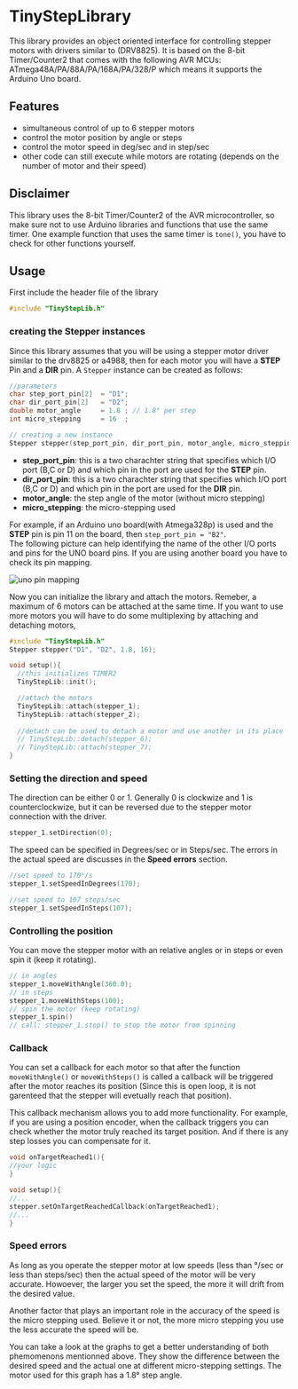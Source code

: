 # TinyStepLibrary

This library provides an object oriented interface for controlling stepper motors with drivers similar to (DRV8825). It is based on the 8-bit Timer/Counter2 that comes with the following AVR MCUs: ATmega48A/PA/88A/PA/168A/PA/328/P which means it supports the Arduino Uno board.

## Features
- simultaneous control of up to 6 stepper motors
- control the motor position by angle or steps
- control the motor speed in deg/sec and in step/sec
- other code can still execute while motors are rotating (depends on the number of motor and their speed)

## Disclaimer
This library uses the 8-bit Timer/Counter2 of the AVR microcontroller, so make sure not to use Arduino libraries and functions that use the same timer. One example function that uses the same timer is `tone()`, you have to check for other functions yourself.

## Usage

First include the header file of the library

```cpp
#include "TinyStepLib.h"
```
### creating the Stepper instances

Since this library assumes that you will be using a stepper motor driver similar to the drv8825 or a4988, then for each motor you will have a **STEP** Pin and a **DIR** pin.  A `Stepper` instance can be created as follows:

```cpp
//parameters
char step_port_pin[2]  = "D1";
char dir_port_pin[2]   = "D2";
double motor_angle     = 1.8 ; // 1.8° per step
int micro_stepping     = 16  ; 

// creating a new instance
Stepper stepper(step_port_pin, dir_port_pin, motor_angle, micro_stepping);
```

* **step_port_pin**: this is a two charachter string that specifies which I/O port (B,C or D) and which pin in the port are used for the **STEP** pin. 
* **dir_port_pin**: this is a two charachter string that specifies which I/O port (B,C or D) and which pin in the port are used for the **DIR** pin. 
* **motor_angle**: the step angle of the motor (without micro stepping)
* **micro_stepping**: the micro-stepping used

For example, if an Arduino uno board(with Atmega328p) is used and the **STEP** pin is pin 11 on the board, then ```step_port_pin = "B2"```.   
The following picture can help identifying the name of the other I/O ports and pins for the UNO board pins. If you are using another board you have to check its pin mapping.

![uno pin mapping](https://i.pinimg.com/originals/26/7f/60/267f60a5f7973c27e2bdc2b08b1fb845.png)


Now you can initialize the library and attach the motors. Remeber, a maximum of 6 motors can be attached at the same time. If you want to use more motors you will have to do some  multiplexing by attaching and detaching motors, 


```cpp
#include "TinyStepLib.h"
Stepper stepper("D1", "D2", 1.8, 16);

void setup(){
  //this initializes TIMER2
  TinyStepLib::init();

  //attach the motors
  TinyStepLib::attach(stepper_1);
  TinyStepLib::attach(stepper_2);
  
  //detach can be used to detach a motor and use another in its place
  // TinyStepLib::detach(stepper_6);
  // TinyStepLib::attach(stepper_7);
}

```

### Setting the direction and speed

The direction can be either 0 or 1. Generally 0 is clockwize and 1 is counterclockwize, but it can be reversed due to the stepper motor connection with the driver.

```cpp
stepper_1.setDirection(0);
```

The speed can be specified in Degrees/sec or in Steps/sec. The errors in the actual speed are discusses in the **Speed errors** section.

```cpp
//set speed to 170°/s
stepper_1.setSpeedInDegrees(170); 

//set speed to 107 steps/sec
stepper_1.setSpeedInSteps(107);
```

### Controlling the position

You can move the stepper motor with an relative angles or in steps or even spin it (keep it rotating).

```cpp
// in angles
stepper_1.moveWithAngle(360.0);
// in steps
stepper_1.moveWithSteps(100);
// spin the motor (keep rotating)
stepper_1.spin()
// call: stepper_1.stop() to stop the motor from spinning
```

### Callback

You can set a callback for each motor so that after the function `moveWithAngle()` or `moveWithSteps()` is called a callback will be triggered after the motor reaches its position (Since this is open loop, it is not garenteed that the stepper will evetually reach that position).  

This callback mechanism allows you to add more functionality. For example, if you are using a position encoder, when the callback triggers you can check whether the motor truly reached its target position. And if there is any step losses you can compensate for it.

```cpp
void onTargetReached1(){
//your logic
}

void setup(){
//...
stepper.setOnTargetReachedCallback(onTargetReached1);
//...
}

```


### Speed errors

As long as you operate the stepper motor at low speeds (less than °/sec or less than steps/sec) then the actual speed of the motor will be very accurate. Howoever, the larger you set the speed, the more it will drift from the desired value.

Another factor that plays an important role in the accuracy of the speed is the micro stepping used. Believe it or not, the more micro stepping you use the less accurate the speed will be. 

You can take a look at the graphs to get a better understanding of both phemomenons mentionned above. They show the difference between the desired speed and the actual one at different micro-stepping settings. The motor used for this graph has a 1.8° step angle.



